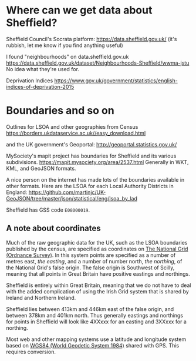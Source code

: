 # Where can we get data about Sheffield?

Sheffield Council's Socrata platform: https://data.sheffield.gov.uk/ (it's rubbish, let me know if you find anything useful)

I found "neighbourhoods" on data.sheffield.gov.uk https://data.sheffield.gov.uk/dataset/Neighbourhoods-Sheffield/wwma-jstu No idea what they're used for.

Deprivation Indices https://www.gov.uk/government/statistics/english-indices-of-deprivation-2015

# Boundaries and so on

Outlines for LSOA and other geographies from Census https://borders.ukdataservice.ac.uk//easy_download.html

and the UK government's Geoportal: http://geoportal.statistics.gov.uk/

MySociety's mapit project has boundaries for Sheffield and its various subdivisions. https://mapit.mysociety.org/area/2537.html
Generally in WKT, KML, and GeoJSON formats.

A nice person on the internet has made lots of the boundaries available in other formats.
Here are the LSOA for each Local Authority Districts in England: https://github.com/martinjc/UK-GeoJSON/tree/master/json/statistical/eng/lsoa_by_lad

Sheffield has GSS code `E08000019`.


## A note about coordinates

Much of the raw geographic data for the UK, such as the LSOA boundaries published by the census,
are specified as coordinates on [The National Grid (Ordnance Survey)](https://www.ordnancesurvey.co.uk/resources/maps-and-geographic-resources/the-national-grid.html).
In this system points are specified as a number of metres east, _the easting_, and a number of number north, _the northing_,
of the National Grid's false origin.
The false origin is Southwest of Scilly, meaning that all points in Great Britain have positive eastings and northings.

Sheffield is entirely within Great Britain,
meaning that we do not have to deal with the added complication of using the Irish Grid system
that is shared by Ireland and Northern Ireland.

Sheffield lies between 413km and 446km east of the false origin, and between 378km and 401km north.
Thus generally eastings and northings for points in Sheffield will look like
4XXxxx for an easting and 3XXxxx for a northing.

Most web and other mapping systems use a latitude and longitude system based on [WGS84 (World Geodetic System 1984)](https://en.wikipedia.org/wiki/World_Geodetic_System#WGS84) shared with GPS.
This requires conversion.
